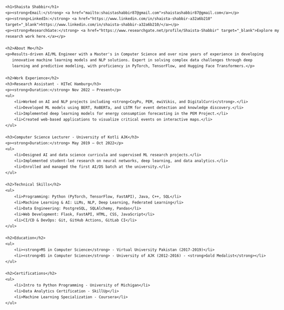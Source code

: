 
<html lang="en">
<head>
    <meta charset="UTF-8">
    <meta name="viewport" content="width=device-width, initial-scale=1.0">
    <title>Shaista Shabbir | AI & ML Engineer</title>
    <style>
        body { font-family: Arial, sans-serif; line-height: 1.6; max-width: 900px; margin: auto; padding: 20px; }
        h1, h2 { color: #2C3E50; }
        a { color: #3498DB; text-decoration: none; }
        a:hover { text-decoration: underline; }
    </style>
</head>
<body>

    <h1>Shaista Shabbir</h1>
    <p><strong>Email:</strong> <a href="mailto:shaistashabbir87@gmail.com">shaistashabbir87@gmail.com</a></p>
    <p><strong>LinkedIn:</strong> <a href="https://www.linkedin.com/in/shaista-shabbir-a32a6b210" target="_blank">https://www.linkedin.com/in/shaista-shabbir-a32a6b210/</a></p>
    <p><strong>ResearchGate:</strong> <a href="https://www.researchgate.net/profile/Shaista-Shabbir" target="_blank">Explore my research work here.</a></p>

    <h2>About Me</h2>
    <p>Results-driven AI/ML Engineer with a Master's in Computer Science and over nine years of experience in developing 
       innovative machine learning models and NLP solutions. Expert in solving complex data challenges through deep 
       learning and predictive modeling, with proficiency in PyTorch, TensorFlow, and Hugging Face Transformers.</p>

    <h2>Work Experience</h2>
    <h3>Research Assistant - HITeC Hamburg</h3>
    <p><strong>Duration:</strong> Nov 2022 – Present</p>
    <ul>
        <li>Worked on AI and NLP projects including <strong>CoyPu, PEM, ewiVikis, and DigitalCurri</strong>.</li>
        <li>Developed ML models using BERT, RoBERTa, and LSTM for event detection and knowledge discovery.</li>
        <li>Implemented deep learning models for energy consumption forecasting in the PEM Project.</li>
        <li>Created web-based applications to visualize critical events on interactive maps.</li>
    </ul>

    <h3>Computer Science Lecturer - University of Kotli AJK</h3>
    <p><strong>Duration:</strong> May 2019 – Oct 2022</p>
    <ul>
        <li>Designed AI and data science curricula and supervised ML research projects.</li>
        <li>Implemented student-led research on neural networks, deep learning, and data analytics.</li>
        <li>Enrolled and managed the first AI/DS batch at the university.</li>
    </ul>

    <h2>Technical Skills</h2>
    <ul>
        <li>Programming: Python (PyTorch, TensorFlow, FastAPI), Java, C++, SQL</li>
        <li>Machine Learning & AI: LLMs, NLP, Deep Learning, Federated Learning</li>
        <li>Data Engineering: PostgreSQL, SQLAlchemy, Pandas</li>
        <li>Web Development: Flask, FastAPI, HTML, CSS, JavaScript</li>
        <li>CI/CD & DevOps: Git, GitHub Actions, GitLab CI</li>
    </ul>

    <h2>Education</h2>
    <ul>
        <li><strong>MS in Computer Science</strong> - Virtual University Pakistan (2017-2019)</li>
        <li><strong>BS in Computer Science</strong> - University of AJK (2012-2016) - <strong>Gold Medalist</strong></li>
    </ul>

    <h2>Certifications</h2>
    <ul>
        <li>Intro to Python Programming - University of Michigan</li>
        <li>Data Analytics Certification - SkillUp</li>
        <li>Machine Learning Specialization - Coursera</li>
    </ul>

</body>
</html>
